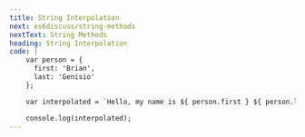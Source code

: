 ```yaml
---
title: String Interpolation
next: es6discuss/string-methods
nextText: String Methods
heading: String Interpolation
code: |
    var person = {
      first: 'Brian',
      last: 'Genisio'
    };

    var interpolated = `Hello, my name is ${ person.first } ${ person.last }.`;

    console.log(interpolated);
---
```



